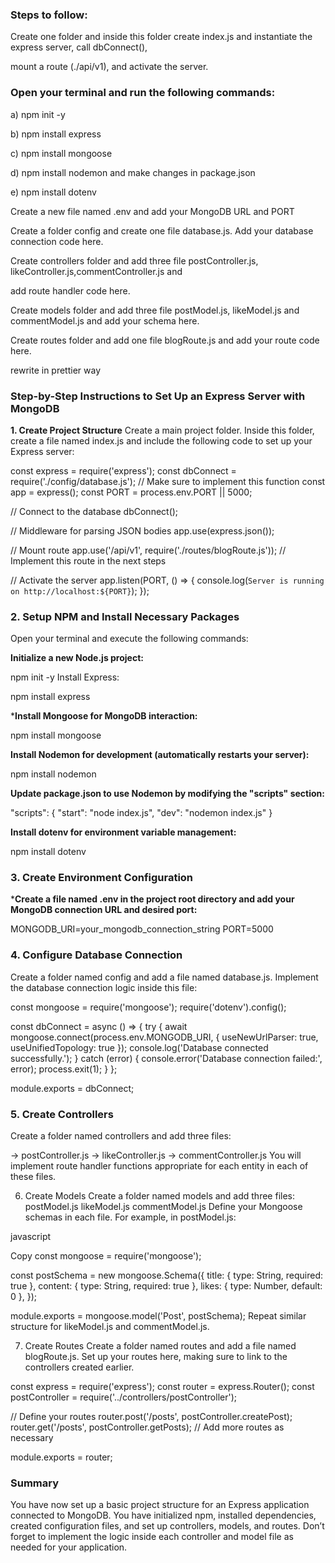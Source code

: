 
### Steps to follow:

Create one folder and inside this folder create index.js and instantiate the express server, call dbConnect(),

mount a route (./api/v1), and activate the server.

### Open your terminal and run the following commands:

a) npm init -y

b) npm install express

c) npm install mongoose

d) npm install nodemon and make changes in package.json

e) npm install dotenv

Create a new file named .env and add your MongoDB URL and PORT

Create a folder config and create one file database.js. Add your database connection code here.

Create controllers folder and add three file postController.js, likeController.js,commentController.js and

add route handler code here.

Create models folder and add three file postModel.js, likeModel.js and commentModel.js and add your schema here.

Create routes folder and add one file blogRoute.js and add your route code here.

rewrite in prettier way

### Step-by-Step Instructions to Set Up an Express Server with MongoDB

**1. Create Project Structure**
Create a main project folder.
Inside this folder, create a file named index.js and include the following code to set up your Express server:

const express = require('express');
const dbConnect = require('./config/database.js'); // Make sure to implement this function
const app = express();
const PORT = process.env.PORT || 5000;

// Connect to the database
dbConnect();

// Middleware for parsing JSON bodies
app.use(express.json());

// Mount route
app.use('/api/v1', require('./routes/blogRoute.js')); // Implement this route in the next steps

// Activate the server
app.listen(PORT, () => {
    console.log(`Server is running on http://localhost:${PORT}`);
});

### 2. Setup NPM and Install Necessary Packages
   
Open your terminal and execute the following commands:

**Initialize a new Node.js project:**


npm init -y
Install Express:

npm install express

***Install Mongoose for MongoDB interaction:**

npm install mongoose

**Install Nodemon for development (automatically restarts your server):**

npm install nodemon

**Update package.json to use Nodemon by modifying the "scripts" section:**

"scripts": {
    "start": "node index.js",
    "dev": "nodemon index.js"
}

**Install dotenv for environment variable management:**

npm install dotenv

### 3. Create Environment Configuration

***Create a file named .env in the project root directory and add your MongoDB connection URL and desired port:**

MONGODB_URI=your_mongodb_connection_string
PORT=5000

### 4. Configure Database Connection

Create a folder named config and add a file named database.js. Implement the database connection logic inside this file:

const mongoose = require('mongoose');
require('dotenv').config();

const dbConnect = async () => {
    try {
        await mongoose.connect(process.env.MONGODB_URI, { useNewUrlParser: true, useUnifiedTopology: true });
        console.log('Database connected successfully.');
    } catch (error) {
        console.error('Database connection failed:', error);
        process.exit(1);
    }
};

module.exports = dbConnect;

### 5. Create Controllers
Create a folder named controllers and add three files:

-> postController.js
-> likeController.js
-> commentController.js
You will implement route handler functions appropriate for each entity in each of these files.

6. Create Models
Create a folder named models and add three files:
postModel.js
likeModel.js
commentModel.js
Define your Mongoose schemas in each file. For example, in postModel.js:

javascript

Copy
const mongoose = require('mongoose');

const postSchema = new mongoose.Schema({
    title: { type: String, required: true },
    content: { type: String, required: true },
    likes: { type: Number, default: 0 },
});

module.exports = mongoose.model('Post', postSchema);
Repeat similar structure for likeModel.js and commentModel.js.

7. Create Routes
Create a folder named routes and add a file named blogRoute.js. Set up your routes here, making sure to link to the controllers created earlier.

const express = require('express');
const router = express.Router();
const postController = require('../controllers/postController');

// Define your routes
router.post('/posts', postController.createPost);
router.get('/posts', postController.getPosts);
// Add more routes as necessary

module.exports = router;

### Summary
You have now set up a basic project structure for an Express application connected to MongoDB.
You have initialized npm, installed dependencies, created configuration files, and set up controllers, models, and routes.
Don’t forget to implement the logic inside each controller and model file as needed for your application.


